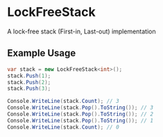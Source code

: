 # LockFreeStack

A lock-free stack (First-in, Last-out) implementation

## Example Usage

```csharp
var stack = new LockFreeStack<int>();
stack.Push(1);
stack.Push(2);
stack.Push(3);

Console.WriteLine(stack.Count); // 3
Console.WriteLine(stack.Pop().ToString()); // 3
Console.WriteLine(stack.Pop().ToString()); // 2
Console.WriteLine(stack.Pop().ToString()); // 1
Console.WriteLine(stack.Count); // 0

```
